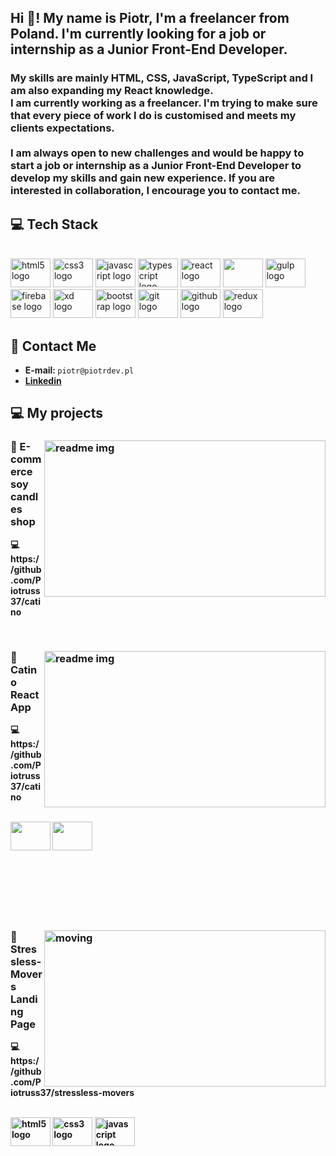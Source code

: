 <h2 align="left">Hi 👋! My name is Piotr, I'm a freelancer from Poland. I'm currently looking for a job or internship as a Junior Front-End Developer.</h2>

###

<h3 align="left">My skills are mainly HTML, CSS, JavaScript, TypeScript and I am also expanding my React knowledge.<br>I am currently working as a freelancer. I'm trying  to make sure that every piece of work I do is customised and meets my clients expectations.<br><br>I am always open to new challenges and would be happy to start a job or internship as a Junior Front-End Developer to develop my skills and gain new experience. If you are interested in collaboration, I encourage you to contact me.</h3>

###

<h2>💻 Tech Stack</h2>
<br>
<div align="left">
  <img src="https://cdn.jsdelivr.net/gh/devicons/devicon/icons/html5/html5-plain.svg" height="46" width="64" alt="html5 logo"  />
  <img src="https://cdn.jsdelivr.net/gh/devicons/devicon/icons/css3/css3-original.svg" height="46" width="64" alt="css3 logo"  />
  <img src="https://cdn.jsdelivr.net/gh/devicons/devicon/icons/javascript/javascript-original.svg" height="46" width="64" alt="javascript logo"  />
  <img src="https://cdn.jsdelivr.net/gh/devicons/devicon/icons/typescript/typescript-plain.svg" height="46" width="64" alt="typescript logo"  />
  <img src="https://cdn.jsdelivr.net/gh/devicons/devicon/icons/react/react-original.svg" height="46" width="64" alt="react logo"  />
<img src="https://cdn.jsdelivr.net/gh/devicons/devicon/icons/nextjs/nextjs-original.svg"  height="46" width="64" />
  <img src="https://cdn.jsdelivr.net/gh/devicons/devicon/icons/gulp/gulp-plain.svg" height="46" width="64" alt="gulp logo"  />
  <img src="https://cdn.jsdelivr.net/gh/devicons/devicon/icons/firebase/firebase-plain.svg" height="46" width="64" alt="firebase logo"  />
  <img src="https://cdn.jsdelivr.net/gh/devicons/devicon/icons/xd/xd-plain.svg" height="46" width="64" alt="xd logo"  />
  <img src="https://cdn.jsdelivr.net/gh/devicons/devicon/icons/bootstrap/bootstrap-original.svg" height="46" width="64" alt="bootstrap logo"  />
  <img src="https://cdn.jsdelivr.net/gh/devicons/devicon/icons/git/git-original.svg" height="46" width="64" alt="git logo"  />
  <img src="https://cdn.jsdelivr.net/gh/devicons/devicon/icons/github/github-original.svg" height="46" width="64" alt="github logo"  />
  <img src="https://cdn.jsdelivr.net/gh/devicons/devicon/icons/redux/redux-original.svg" height="46" width="64" alt="redux logo"  />
</div>

<h2>📧 Contact Me</h2>

<div align="left">
    <ul>     
        <li><strong>E-mail: </strong> <code>piotr@piotrdev.pl</code></li>
        <li><strong><a href="https://www.linkedin.com/in/piotr-cap-699455280/"> Linkedin </a>
    </ul>
 
</div>


<h2>💻 My projects </h2>

<h3 href="https://catinonet.netlify.app/" target="_blank"><img src="https://catinonet.netlify.app//readmeimg.png" alt="readme img" width="450px" height="250px" align="right" ></h3>

<h3>📌 E-commerce soy candles shop</h3> 
<p>💻 https://github.com/Piotruss37/catino</p>

<br>


	
<h3 href="https://catinonet.netlify.app/" target="_blank"><img src="https://catinonet.netlify.app//readmeimg.png" alt="readme img" width="450px" height="250px" align="right" ></h3>

<h3>📌 Catino React App</h3> 
<p>💻 https://github.com/Piotruss37/catino</p>

<br>
	
<div align="left">
	  
  <img height="46" width="64" src="https://cdn.jsdelivr.net/gh/devicons/devicon/icons/react/react-original-wordmark.svg" />

   <img height="46" width="64" src="https://cdn.jsdelivr.net/gh/devicons/devicon/icons/typescript/typescript-original.svg" />
  
  
  </div>
	
<br>
<br><br>
<br><br>
<br>
	
	
<h3 href="https://stressless-movers.com/" target="_blank"><img src="https://stressless-movers.com/dist/img/readmeimg.png" alt="moving" width="450px" height="250px" align="right" ></h3>

  <h3>📌 Stressless-Movers Landing Page</h3> 
  <p>💻 https://github.com/Piotruss37/stressless-movers </p>
 



  <br>
  <div align="left">
	  
   <img src="https://cdn.jsdelivr.net/gh/devicons/devicon/icons/html5/html5-plain.svg" height="46" width="64" alt="html5 logo"  />
   <img src="https://cdn.jsdelivr.net/gh/devicons/devicon/icons/css3/css3-original.svg" height="46" width="64" alt="css3 logo"  />
   <img src="https://cdn.jsdelivr.net/gh/devicons/devicon/icons/javascript/javascript-original.svg" height="46" width="64" alt="javascript logo"  />
  
  </div>
<br>
<br>
<br>
	



